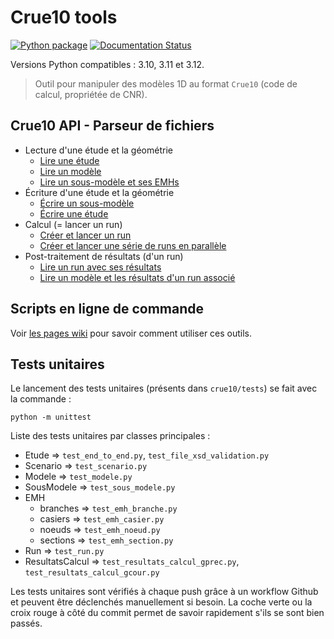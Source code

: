 Crue10 tools
============

[![Python package](https://github.com/CNR-Engineering/Crue10_tools/workflows/Python%20package/badge.svg)](https://github.com/CNR-Engineering/Crue10_tools/actions)
[![Documentation Status](https://readthedocs.org/projects/crue10-tools/badge/?version=latest)](https://crue10-tools.readthedocs.io/fr/latest/)

Versions Python compatibles : 3.10, 3.11 et 3.12.

> Outil pour manipuler des modèles 1D au format `Crue10` (code de calcul, propriétée de CNR).

## Crue10 API - Parseur de fichiers

- Lecture d'une étude et la géométrie
  - [Lire une étude](snippets/lire_etudes.py)
  - [Lire un modèle](snippets/lire_modele.py)
  - [Lire un sous-modèle et ses EMHs](snippets/lire_sous_modele.py)
- Écriture d'une étude et la géométrie
  - [Écrire un sous-modèle](snippets/construire_et_ecrire_sous_modele.py)
  - [Écrire une étude](snippets/ecrire_etude.py)
- Calcul (= lancer un run)
  - [Créer et lancer un run](snippets/run_single_calculation.py)
  - [Créer et lancer une série de runs en parallèle](snippets/run_parallel_calculations.py)
- Post-traitement de résultats (d'un run)
  - [Lire un run avec ses résultats](snippets/lire_run_et_resultats.py)
  - [Lire un modèle et les résultats d'un run associé](snippets/lire_modele_et_run.py)

## Scripts en ligne de commande

Voir [les pages wiki](https://github.com/CNR-Engineering/Crue10_tools/wiki) pour savoir comment utiliser ces outils.

## Tests unitaires

Le lancement des tests unitaires (présents dans `crue10/tests`) se fait avec la commande :

```
python -m unittest
````

Liste des tests unitaires par classes principales :
* Etude => `test_end_to_end.py`, `test_file_xsd_validation.py`
* Scenario => `test_scenario.py`
* Modele => `test_modele.py`
* SousModele => `test_sous_modele.py`
* EMH
    * branches => `test_emh_branche.py`
    * casiers => `test_emh_casier.py`  
    * noeuds => `test_emh_noeud.py`
    * sections => `test_emh_section.py`
* Run => `test_run.py`
* ResultatsCalcul => `test_resultats_calcul_gprec.py`, `test_resultats_calcul_gcour.py`

Les tests unitaires sont vérifiés à chaque push grâce à un workflow Github et peuvent être déclenchés manuellement si
besoin. La coche verte ou la croix rouge à côté du commit permet de savoir rapidement s'ils se sont bien passés.
